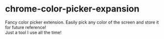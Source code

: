 # chrome-color-picker-expansion

Fancy color picker extension. Easily pick any color of the screen and store it for future reference!  
Just a tool I use all the time!
